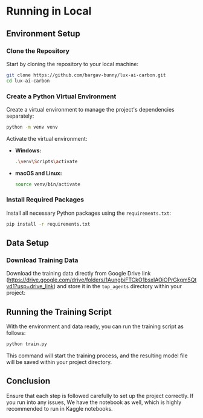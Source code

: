 
# Running in Local

## Environment Setup

### Clone the Repository

Start by cloning the repository to your local machine:

```bash
git clone https://github.com/bargav-bunny/lux-ai-carbon.git
cd lux-ai-carbon
```

### Create a Python Virtual Environment

Create a virtual environment to manage the project's dependencies separately:

```bash
python -m venv venv
```

Activate the virtual environment:

- **Windows:**

  ```bash
  .\venv\Scripts\activate
  ```

- **macOS and Linux:**

  ```bash
  source venv/bin/activate
  ```

### Install Required Packages

Install all necessary Python packages using the `requirements.txt`:

```bash
pip install -r requirements.txt
```

## Data Setup

### Download Training Data

Download the training data directly from Google Drive link (https://drive.google.com/drive/folders/1AungbiFTCkO1bsxIAOiOPrGkgm5Qtvd1?usp=drive_link) and store it in the `top_agents` directory within your project:


## Running the Training Script

With the environment and data ready, you can run the training script as follows:

```bash
python train.py
```

This command will start the training process, and the resulting model file will be saved within your project directory.

## Conclusion

Ensure that each step is followed carefully to set up the project correctly. If you run into any issues, We have the notebook as well, which is highly recommended to run in Kaggle notebooks.

